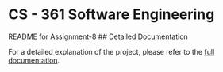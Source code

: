<h1>CS - 361 Software Engineering</h1>
README for Assignment-8
## Detailed Documentation

For a detailed explanation of the project, please refer to the [full documentation](./docs/README.pdf).
